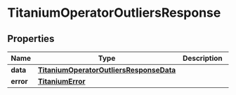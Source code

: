 

# TitaniumOperatorOutliersResponse


## Properties

| Name | Type | Description | Notes |
|------------ | ------------- | ------------- | -------------|
|**data** | [**TitaniumOperatorOutliersResponseData**](TitaniumOperatorOutliersResponseData.md) |  |  [optional] |
|**error** | [**TitaniumError**](TitaniumError.md) |  |  [optional] |



